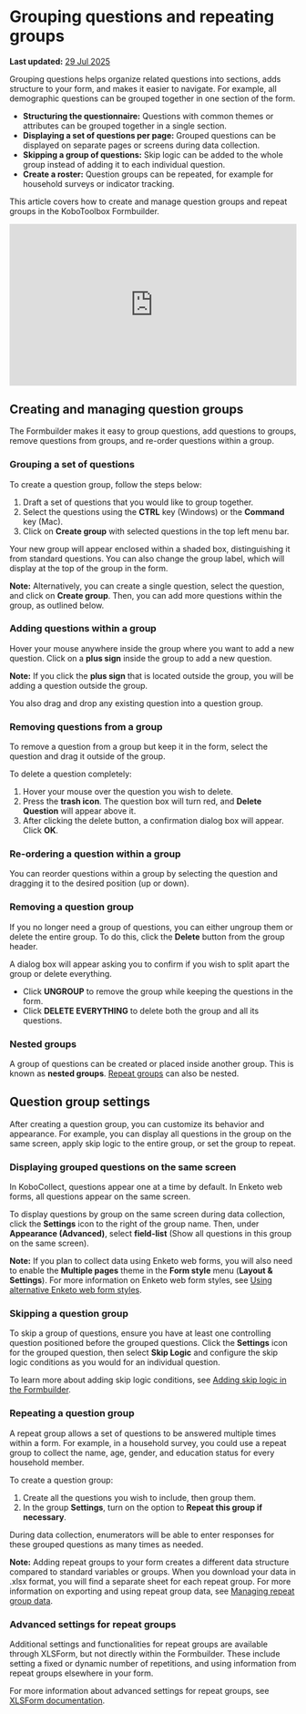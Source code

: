 # Grouping questions and repeating groups
**Last updated:** <a href="https://github.com/kobotoolbox/docs/blob/47cbc8887d6df73ef3bf760d5a3962b77ab26ed8/source/group_repeat.md" class="reference">29 Jul 2025</a>

Grouping questions helps organize related questions into sections, adds structure to your form, and makes it easier to navigate. For example, all demographic questions can be grouped together in one section of the form.

-   **Structuring the questionnaire:** Questions with common themes or attributes can be grouped together in a single section.
-   **Displaying a set of questions per page:** Grouped questions can be displayed on separate pages or screens during data collection.
-   **Skipping a group of questions:** Skip logic can be added to the whole group instead of adding it to each individual question.
-   **Create a roster:** Question groups can be repeated, for example for household surveys or indicator tracking.

This article covers how to create and manage question groups and repeat groups in the KoboToolbox Formbuilder.

<iframe src="https://www.youtube.com/embed/nmPACLvYnUI?si=mkUi9RBLNHObj9ei" style="width: 100%; aspect-ratio: 16 / 9; height: auto; border: 0;" title="YouTube video player" frameborder="0" allow="accelerometer; autoplay; clipboard-write; encrypted-media; gyroscope; picture-in-picture; web-share" allowfullscreen></iframe>

## Creating and managing question groups

The Formbuilder makes it easy to group questions, add questions to groups, remove questions from groups, and re-order questions within a group.

### Grouping a set of questions

To create a question group, follow the steps below:

1. Draft a set of questions that you would like to group together.
2. Select the questions using the **CTRL** key (Windows) or the **Command** key (Mac).
3. Click on **Create group** with selected questions in the top left menu bar.

Your new group will appear enclosed within a shaded box, distinguishing it from standard questions. You can also change the group label, which will display at the top of the group in the form.

<p class="note">
    <b>Note:</b> Alternatively, you can create a single question, select the question, and click on <b>Create group</b>. Then, you can add more questions within the group, as outlined below.
</p>

### Adding questions within a group

Hover your mouse anywhere inside the group where you want to add a new question. Click on a **plus sign** <i class="k-icon-plus"></i> inside the group to add a new question.

<p class="note">
    <b>Note:</b> If you click the <b>plus sign</b> <i class="k-icon-plus"></i> that is located outside the group, you will be adding a question outside the group.
</p>

You also drag and drop any existing question into a question group.

### Removing questions from a group

To remove a question from a group but keep it in the form, select the question and drag it outside of the group.

To delete a question completely:
1. Hover your mouse over the question you wish to delete.
2. Press the **trash icon**<i class="k-icon-trash"></i>. The question box will turn red, and **Delete Question** will appear above it.
3. After clicking the delete button, a confirmation dialog box will appear. Click **OK**. 

### Re-ordering a question within a group

You can reorder questions within a group by selecting the question and dragging it to the desired position (up or down).

### Removing a question group 
If you no longer need a group of questions, you can either ungroup them or delete the entire group. To do this, click the **Delete**<i class="k-icon-trash"></i> button from the group header.

A dialog box will appear asking you to confirm if you wish to split apart the group or delete everything.

- Click **UNGROUP** to remove the group while keeping the questions in the form.
- Click **DELETE EVERYTHING** to delete both the group and all its questions.

### Nested groups

A group of questions can be created or placed inside another group. This is known as **nested groups**. [Repeat groups](#repeating-a-question-group) can also be nested. 

## Question group settings

After creating a question group, you can customize its behavior and appearance. For example, you can display all questions in the group on the same screen, apply skip logic to the entire group, or set the group to repeat.

### Displaying grouped questions on the same screen

In KoboCollect, questions appear one at a time by default. In Enketo web forms, all questions appear on the same screen.

To display questions by group on the same screen during data collection, click the **Settings**<i class="k-icon-settings"></i> icon to the right of the group name. Then, under **Appearance (Advanced)**, select **field-list** (Show all questions in this group on the same screen).

<p class="note">
    <b>Note:</b> If you plan to collect data using Enketo web forms, you will also need to enable the <b>Multiple pages</b> theme in the <b>Form style</b> menu (<b>Layout & Settings</b>). For more information on Enketo web form styles, see <a href="https://support.kobotoolbox.org/alternative_enketo.html">Using alternative Enketo web form styles</a>.
</p>

### Skipping a question group
To skip a group of questions, ensure you have at least one controlling question positioned before the grouped questions. Click the **Settings**<i class="k-icon-settings"></i> icon for the grouped question, then select **Skip Logic** and configure the skip logic conditions as you would for an individual question.

To learn more about adding skip logic conditions, see [Adding skip logic in the Formbuilder](https://support.kobotoolbox.org/skip_logic.html).

### Repeating a question group
A repeat group allows a set of questions to be answered multiple times within a form. For example, in a household survey, you could use a repeat group to collect the name, age, gender, and education status for every household member. 

To create a question group:
1. Create all the questions you wish to include, then group them.
2. In the group **Settings**<i class="k-icon-settings"></i>, turn on the option to **Repeat this group if necessary**.

During data collection, enumerators will be able to enter responses for these grouped questions as many times as needed.

<p class="note">
    <b>Note:</b> Adding repeat groups to your form creates a different data structure compared to standard variables or groups. When you download your data in .xlsx format, you will find a separate sheet for each repeat group. For more information on exporting and using repeat group data, see <a href="https://support.kobotoolbox.org/managing_repeat_groups.html">Managing repeat group data</a>.
</p>

### Advanced settings for repeat groups
Additional settings and functionalities for repeat groups are available through XLSForm, but not directly within the Formbuilder. These include setting a fixed or dynamic number of repetitions, and using information from repeat groups elsewhere in your form.

For more information about advanced settings for repeat groups, see [XLSForm documentation](https://docs.getodk.org/form-logic/#controlling-the-number-of-repetitions).  


